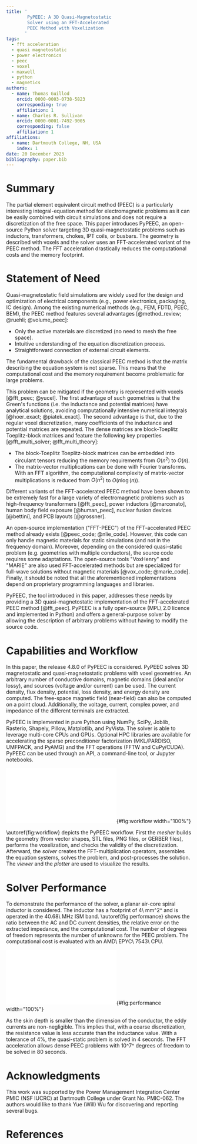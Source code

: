 ```yaml
---
title: '
        PyPEEC: A 3D Quasi-Magnetostatic
        Solver using an FFT-Accelerated
        PEEC Method with Voxelization
       '
tags:
  - fft acceleration
  - quasi magnetostatic
  - power electronics
  - peec
  - voxel
  - maxwell
  - python
  - magnetics
authors:
  - name: Thomas Guillod
    orcid: 0000-0003-0738-5823
    corresponding: true
    affiliation: 1
  - name: Charles R. Sullivan
    orcid: 0000-0001-7492-9005
    corresponding: false
    affiliation: 1
affiliations:
  - name: Dartmouth College, NH, USA
    index: 1
date: 20 December 2023
bibliography: paper.bib
---
```


# Summary

The partial element equivalent circuit method (PEEC) is a particularly 
interesting integral-equation method for electromagnetic problems as it can be 
easily combined with circuit simulations and does not require a discretization 
of the free space. This paper introduces PyPEEC, an open-source Python solver 
targeting 3D quasi-magnetostatic problems such as inductors, transformers, 
chokes, IPT coils, or busbars. The geometry is described with voxels and the 
solver uses an FFT-accelerated variant of the PEEC method. The FFT acceleration 
drastically reduces the computational costs and the memory footprint.

# Statement of Need

Quasi-magnetostatic field simulations are widely used for the design and 
optimization of electrical components (e.g., power electronics, packaging, IC 
design). Among the existing numerical methods (e.g., FEM, FDTD, PEEC, BEM), the 
PEEC method features several advantages [@method_review; @ruehli; @volume_peec]:

- Only the active materials are discretized (no need to mesh the free space).
- Intuitive understanding of the equation discretization process.
- Straightforward connection of external circuit elements.

The fundamental drawback of the classical PEEC method is that the matrix 
describing the equation system is not sparse. This means that the computational 
cost and the memory requirement become problematic for large problems.

This problem can be mitigated if the geometry is represented with voxels 
[@fft_peec; @yucel]. The first advantage of such geometries is that the Green's 
functions (i.e. the inductance and potential matrices) have analytical 
solutions, avoiding computationally intensive numerical integrals [@hoer_exact; 
@piatek_exact]. The second advantage is that, due to the regular voxel 
discretization, many coefficients of the inductance and potential matrices are 
repeated. The dense matrices are block-Toeplitz Toeplitz-block matrices and 
feature the following key properties [@fft_multi_solver; @fft_multi_theory]:

- The block-Toeplitz Toeplitz-block matrices can be embedded into circulant 
tensors reducing the memory requirements from $O(n^2)$ to $O(n)$.
- The matrix-vector multiplications can be done with Fourier transforms. With 
an FFT algorithm, the computational complexity of matrix-vector multiplications 
is reduced from $O(n^2)$ to $O(n \log(n))$. 

Different variants of the FFT-accelerated PEEC method have been shown to be 
extremely fast for a large variety of electromagnetic problems such as 
high-frequency transformers [@fft_peec], power inductors [@marconato], human 
body field exposure [@human_peec], nuclear fusion devices [@bettini], and PCB 
layouts [@grossner].

An open-source implementation ("FFT-PEEC") of the FFT-accelerated PEEC method 
already exists [@peec_code; @nlie_code]. However, this code can only handle 
magnetic materials for static simulations (and not in the frequency domain). 
Moreover, depending on the considered quasi-static problem (e.g. geometries 
with multiple conductors), the source code requires some adaptations. The 
open-source tools "VoxHenry" and "MARIE" are also used FFT-accelerated methods 
but are specialized for full-wave solutions without magnetic materials 
[@vox_code; @marie_code]. Finally, it should be noted that all the 
aforementioned implementations depend on proprietary programming languages and 
libraries.

PyPEEC, the tool introduced in this paper, addresses these needs by providing a 
3D quasi-magnetostatic implementation of the FFT-accelerated PEEC method 
[@fft_peec]. PyPEEC is a fully open-source (MPL\ 2.0 licence and implemented in 
Python) and offers a general-purpose solver by allowing the description of 
arbitrary problems without having to modify the source code.

# Capabilities and Workflow

In this paper, the release 4.8.0 of PyPEEC is considered. PyPEEC solves 3D 
magnetostatic and quasi-magnetostatic problems with voxel geometries. An 
arbitrary number of conductive domains, magnetic domains (ideal and/or lossy), 
and sources (voltage and/or current) can be used. The current density, flux 
density, potential, loss density, and energy density are computed. The 
free-space magnetic field (near-field) can also be computed on a point cloud. 
Additionally, the voltage, current, complex power, and impedance of the 
different terminals are extracted.

PyPEEC is implemented in pure Python using NumPy, SciPy, Joblib, Rasterio, 
Shapely, Pillow, Matplotlib, and PyVista. The solver is able to leverage 
multi-core CPUs and GPUs. Optional HPC libraries are available for accelerating 
the sparse preconditioner factorization (MKL/PARDISO, UMFPACK, and PyAMG) and 
the FFT operations (FFTW and CuPy/CUDA). PyPEEC can be used through an API, a 
command-line tool, or Jupyter notebooks.

![PyPEEC workflow consisting of the *mesher*, *solver*, *viewer*, and 
*plotter*](workflow.pdf){#fig:workflow width="100%"}

\autoref{fig:workflow} depicts the PyPEEC workflow. First the *mesher* builds 
the geometry (from vector shapes, STL files, PNG files, or GERBER files), 
performs the voxelization, and checks the validity of the discretization. 
Afterward, the *solver* creates the FFT-multiplication operators, assembles the 
equation systems, solves the problem, and post-processes the solution. The 
*viewer* and the *plotter* are used to visualize the results.

# Solver Performance

To demonstrate the performance of the solver, a planar air-core spiral inductor 
is considered. The inductor has a footprint of 4\ mm^2^ and is operated in the 
40.68\ MHz ISM band. \autoref{fig:performance} shows the ratio between the AC 
and DC current densities, the relative error on the extracted impedance, and 
the computational cost. The number of degrees of freedom represents the number 
of unknowns for the PEEC problem. The computational cost is evaluated with an 
AMD\ EPYC\ 7543\ CPU.

![(a)\ Ratio between the AC and DC current densities. (b)\ Relative error on 
the extract equivalent resistance and the inductance. (c)\ Wall clock time 
duration for the complete workflow.](performance.pdf){#fig:performance 
width="100%"}

As the skin depth is smaller than the dimension of the conductor, the eddy 
currents are non-negligible. This implies that, with a coarse discretization, 
the resistance value is less accurate than the inductance value. With a 
tolerance of 4%, the quasi-static problem is solved in 4 seconds. The FFT 
acceleration allows dense PEEC problems with 10^7^ degrees of freedom to be 
solved in 80 seconds.

# Acknowledgments
  
This work was supported by the Power Management Integration Center PMIC (NSF 
IUCRC) at Dartmouth College under Grant No. PMIC-062. The authors would like to 
thank Yue (Will) Wu for discovering and reporting several bugs.

# References

